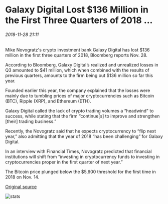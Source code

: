 # Galaxy Digital Lost $136 Million in the First Three Quarters of 2018 ...

###### 2018-11-28 21:11

Mike Novogratz's crypto investment bank Galaxy Digital has lost $136 million in the first three quarters of 2018, Bloomberg reports Nov. 28.

According to Bloomberg, Galaxy Digital’s realized and unrealized losses in Q3 amounted to $41 million, which when combined with the results of previous quarters, amounts to the firm being out $136 million so far this year.

Founded earlier this year, the company explained that the losses were mainly due to tumbling prices of major cryptocurrencies such as Bitcoin (BTC), Ripple (XRP), and Ethereum (ETH).

Galaxy Digital called the lack of crypto trading volumes a “headwind” to success, while stating that the firm “continue\[s\] to improve and strengthen \[their\] trading business.”

Recently, the Novogratz said that he expects cryptocurrency to “flip next year,” also admitting that the year of 2018 “has been challenging” for Galaxy Digital.

In an interview with Financial Times, Novogratz predicted that financial institutions will shift from “investing in cryptocurrency funds to investing in cryptocurrencies proper in the first quarter of next year.”

The Bitcoin price plunged below the $5,600 threshold for the first time in 2018 on Nov. 14.

[Original source](https://cointelegraph.com/news/galaxy-digital-lost-136-million-in-the-first-three-quarters-of-2018)

![stats](https://c.statcounter.com/11760860/0/a89fa40b/1/ "stats")